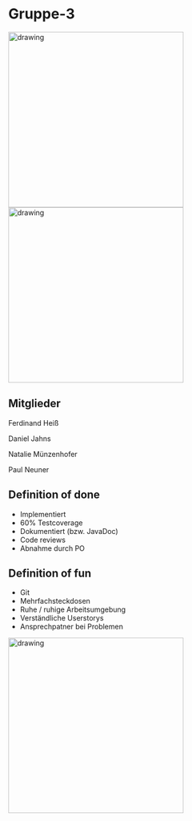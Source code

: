 # Gruppe-3
<img src="https://upload.wikimedia.org/wikipedia/en/thumb/5/5f/Original_Doge_meme.jpg/300px-Original_Doge_meme.jpg" alt="drawing" width="350"/>

<img src="https://media0.giphy.com/media/kwEmwFUWO5Ety/giphy.gif?cid=790b7611d1e97b8c8db4bb7f3e01dafe78090b2045241e86&rid=giphy.gif&ct=g" alt="drawing" width="350"/>


## Mitglieder
Ferdinand Heiß

Daniel Jahns

Natalie Münzenhofer

Paul Neuner

## Definition of done
* Implementiert
* 60% Testcoverage
* Dokumentiert (bzw. JavaDoc)
* Code reviews
* Abnahme durch PO

## Definition of fun
* Git
* Mehrfachsteckdosen
* Ruhe / ruhige Arbeitsumgebung
* Verständliche Userstorys
* Ansprechpatner bei Problemen

<img src="https://images.squarespace-cdn.com/content/v1/5bcf33578dfc8cede6a069ff/3ecc1b43-7525-47ca-af7f-a1e209d9d430/Image+09.jpg" alt="drawing" width="350"/>